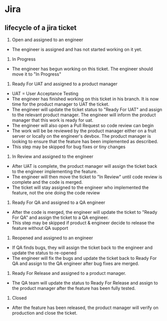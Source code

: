 # Jira

## lifecycle of a jira ticket
1. Open and assigned to an engineer
 - The engineer is assigned and has not started working on it yet.
1. In Progress
 - The engineer has begun working on this ticket. The engineer should move it to "In Progress"
1. Ready For UAT and assigned to a product manager
 - UAT = User Acceptance Testing
 - The engineer has finished working on this ticket in his branch. It is now time for the product manager to UAT the ticket.
 - The engineer will update the ticket status to "Ready For UAT" and assign to the relevant product manager. The engineer will inform the product manager that this work is ready for uat.
 - The engineer will also open a Pull Request so code review can begin
 - The work will be be reviewed by the product manager either on a fruit server or locally on the engineer's devbox. The product manager is looking to ensure that the feature has been implemented as described.
 - This step may be skipped for bug fixes or tiny changes
1. In Review and assigned to the engineer
 - After UAT is complete, the product manager will assign the ticket back to the engineer implementing the feature. 
 - The engineer will then move the ticket to "In Review" until code review is complete and the code is merged.
 - The ticket will stay assigned to the engineer who implemented the feature, not the one doing the code review
1. Ready For QA and assigned to a QA engineer
 - After the code is merged, the engineer will update the ticket to "Ready For QA" and assign the ticket to a QA engineer.
 - This step may be skipped if product & engineer decide to release the feature without QA support
1. Reopened and assigned to an engineer
 - If QA finds bugs, they will assign the ticket back to the engineer and update the status to re-opened
 - The engineer will fix the bugs and update the ticket back to Ready For QA and assign to the QA engineer after bug fixes are merged.
1. Ready For Release and assigned to a product manager.
 - The QA team will update the status to Ready For Release and assign to the product manager after the feature has been fully tested.
1. Closed
 - After the feature has been released, the product manager will verify on production and close the ticket.
